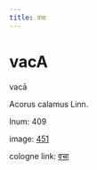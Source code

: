 ```yaml
---
title: वचा
---
```


# vacA

vacā  <div n="P" />Acorus calamus Linn.

lnum: 409

image: [451](https://www.sanskrit-lexicon.uni-koeln.de/scans/csl-apidev/servepdf.php?dict=snp&page=451)

cologne link: [वचा](https://sanskrit-lexicon.uni-koeln.de/scans/csl-apidev/getword.php?dict=snp&key=वचा)

